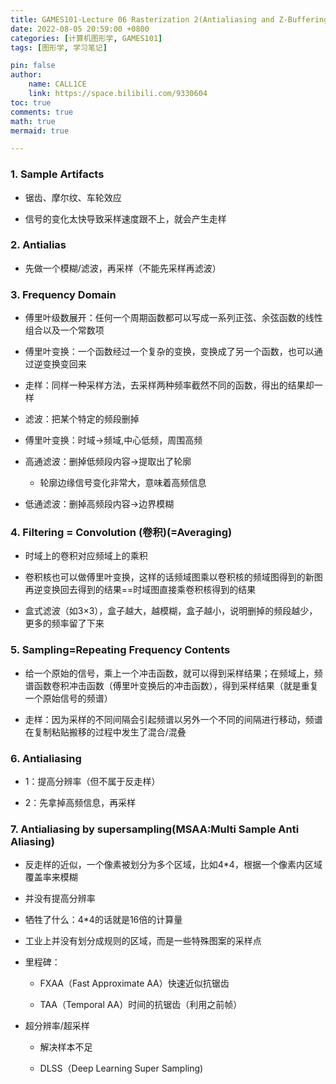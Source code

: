 ```yaml
---
title: GAMES101-Lecture 06 Rasterization 2(Antialiasing and Z-Buffering)
date: 2022-08-05 20:59:00 +0800
categories: [计算机图形学, GAMES101]
tags: [图形学, 学习笔记]

pin: false
author: 
    name: CALL1CE
    link: https://space.bilibili.com/9330604
toc: true
comments: true
math: true
mermaid: true

---
```


### 1. Sample Artifacts

- 锯齿、摩尔纹、车轮效应

- 信号的变化太快导致采样速度跟不上，就会产生走样

### 2. Antialias

- 先做一个模糊/滤波，再采样（不能先采样再滤波）

### 3. Frequency Domain

- 傅里叶级数展开：任何一个周期函数都可以写成一系列正弦、余弦函数的线性组合以及一个常数项

- 傅里叶变换：一个函数经过一个复杂的变换，变换成了另一个函数，也可以通过逆变换变回来

- 走样：同样一种采样方法，去采样两种频率截然不同的函数，得出的结果却一样

- 滤波：把某个特定的频段删掉

- 傅里叶变换：时域->频域,中心低频，周围高频

- 高通滤波：删掉低频段内容->提取出了轮廓
  
  - 轮廓边缘信号变化非常大，意味着高频信息

- 低通滤波：删掉高频段内容->边界模糊

### 4. Filtering = Convolution (卷积)(=Averaging)

- 时域上的卷积对应频域上的乘积

- 卷积核也可以做傅里叶变换，这样的话频域图乘以卷积核的频域图得到的新图再逆变换回去得到的结果==时域图直接乘卷积核得到的结果

- 盒式滤波（如3×3），盒子越大，越模糊，盒子越小，说明删掉的频段越少，更多的频率留了下来

### 5. Sampling=Repeating Frequency Contents

- 给一个原始的信号，乘上一个冲击函数，就可以得到采样结果；在频域上，频谱函数卷积冲击函数（傅里叶变换后的冲击函数），得到采样结果（就是重复一个原始信号的频谱）

- 走样：因为采样的不同间隔会引起频谱以另外一个不同的间隔进行移动，频谱在复制粘贴搬移的过程中发生了混合/混叠

### 6. Antialiasing

- 1：提高分辨率（但不属于反走样）

- 2：先拿掉高频信息，再采样

### 7. Antialiasing by supersampling(MSAA:Multi Sample Anti Aliasing)

- 反走样的近似，一个像素被划分为多个区域，比如4*4，根据一个像素内区域覆盖率来模糊

- 并没有提高分辨率

- 牺牲了什么：4*4的话就是16倍的计算量

- 工业上并没有划分成规则的区域，而是一些特殊图案的采样点

- 里程碑：
  
  - FXAA（Fast Approximate AA）快速近似抗锯齿
  
  - TAA（Temporal AA）时间的抗锯齿（利用之前帧）

- 超分辨率/超采样
  
  - 解决样本不足
  
  - DLSS（Deep Learning Super Sampling)
